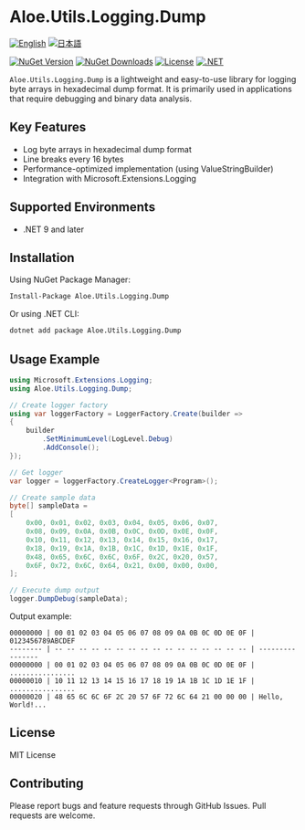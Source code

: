 # Aloe.Utils.Logging.Dump

[![English](https://img.shields.io/badge/Language-English-blue)](./README.md)
[![日本語](https://img.shields.io/badge/言語-日本語-blue)](./README.ja.md)

[![NuGet Version](https://img.shields.io/nuget/v/Aloe.Utils.Logging.Dump.svg)](https://www.nuget.org/packages/Aloe.Utils.Logging.Dump)
[![NuGet Downloads](https://img.shields.io/nuget/dt/Aloe.Utils.Logging.Dump.svg)](https://www.nuget.org/packages/Aloe.Utils.Logging.Dump)
[![License](https://img.shields.io/github/license/ted-sharp/aloe-utils-logging-dump.svg)](LICENSE)
[![.NET](https://img.shields.io/badge/.NET-9.0-blue.svg)](https://dotnet.microsoft.com/download/dotnet/9.0)

`Aloe.Utils.Logging.Dump` is a lightweight and easy-to-use library for logging byte arrays in hexadecimal dump format.
It is primarily used in applications that require debugging and binary data analysis.

## Key Features

* Log byte arrays in hexadecimal dump format
* Line breaks every 16 bytes
* Performance-optimized implementation (using ValueStringBuilder)
* Integration with Microsoft.Extensions.Logging

## Supported Environments

* .NET 9 and later

## Installation

Using NuGet Package Manager:

```cmd
Install-Package Aloe.Utils.Logging.Dump
```

Or using .NET CLI:

```cmd
dotnet add package Aloe.Utils.Logging.Dump
```

## Usage Example

```csharp
using Microsoft.Extensions.Logging;
using Aloe.Utils.Logging.Dump;

// Create logger factory
using var loggerFactory = LoggerFactory.Create(builder =>
{
    builder
        .SetMinimumLevel(LogLevel.Debug)
        .AddConsole();
});

// Get logger
var logger = loggerFactory.CreateLogger<Program>();

// Create sample data
byte[] sampleData =
[
    0x00, 0x01, 0x02, 0x03, 0x04, 0x05, 0x06, 0x07,
    0x08, 0x09, 0x0A, 0x0B, 0x0C, 0x0D, 0x0E, 0x0F,
    0x10, 0x11, 0x12, 0x13, 0x14, 0x15, 0x16, 0x17,
    0x18, 0x19, 0x1A, 0x1B, 0x1C, 0x1D, 0x1E, 0x1F,
    0x48, 0x65, 0x6C, 0x6C, 0x6F, 0x2C, 0x20, 0x57,
    0x6F, 0x72, 0x6C, 0x64, 0x21, 0x00, 0x00, 0x00,
];

// Execute dump output
logger.DumpDebug(sampleData);
```

Output example:
```
00000000 | 00 01 02 03 04 05 06 07 08 09 0A 0B 0C 0D 0E 0F | 0123456789ABCDEF
-------- | -- -- -- -- -- -- -- -- -- -- -- -- -- -- -- -- | ----------------
00000000 | 00 01 02 03 04 05 06 07 08 09 0A 0B 0C 0D 0E 0F | ................
00000010 | 10 11 12 13 14 15 16 17 18 19 1A 1B 1C 1D 1E 1F | ................
00000020 | 48 65 6C 6C 6F 2C 20 57 6F 72 6C 64 21 00 00 00 | Hello, World!...
```

## License

MIT License

## Contributing

Please report bugs and feature requests through GitHub Issues. Pull requests are welcome.
